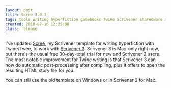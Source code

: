 ```yaml
---
layout: post
title: Scree 3.0.3
tags: tools writing hyperfiction gamebooks Twine Scrivener sharedware micro
created: 2018-07-16 12:25:00
class: release
---
```

I've updated [Scree](/tools/scree/), my Scrivener template for writing hyperfiction with Twine/Twee, to work with [Scrivener 3](http://www.literatureandlatte.com/scrivener.php).  Scrivener 3 is Mac-only right now, but there's the usual free 30-day-total trial for new and Scrivener 2 users.  The most notable improvement for Twine writing is that Scrivener 3 can now do automatic post-processing after compiling, plus it offers to open the resulting HTML story file for you.

You can still use the old template on Windows or in Scrivener 2 for Mac.
